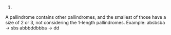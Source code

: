 1.
A pallindrome contains other pallindromes, and the smallest of those have a size of 2 or 3,
not considering the 1-length pallindromes.
Example:
absbsba -> sbs
abbbddbbba -> dd
